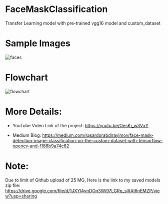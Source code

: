 # FaceMaskClassification
Transfer Learning model with pre-trained vgg16 model and custom_dataset


# Sample Images
![faces](https://miro.medium.com/max/720/1*mC-1_d5hniRjlTfTZ3Fw1Q.webp)

# Flowchart
![flowchart](https://miro.medium.com/max/720/1*ORA05jLChDZpBAJa2YkBVQ.webp)

# More Details:
 - YouTube Video Link of the project: https://youtu.be/OesKi_w3VxY

 - Medium Blog: https://medium.com/@sardorabdirayimov/face-mask-detection-image-classification-on-the-custom-dataset-with-tensorflow-opencv-and-f186b9a74c62



# Note: 
Due to limit of Github upload of 25 MG, Here is the link to my saved models zip file:
https://drive.google.com/file/d/1JXYl4vnDOn3Wi97LGRp_slItAI6nEMZP/view?usp=sharing


